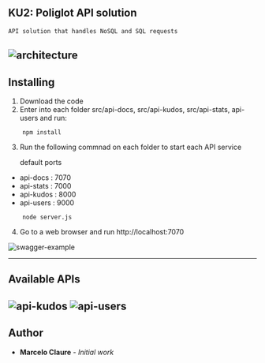 ## KU2: Poliglot API solution
```
API solution that handles NoSQL and SQL requests
```
![architecture](https://user-images.githubusercontent.com/24611413/65401204-8a7f2f00-dd94-11e9-9b2c-6d06f374940a.jpg)
---
## Installing

1. Download the code
2. Enter into each folder src/api-docs, src/api-kudos, src/api-stats, api-users and run:
```
    npm install
```
3. Run the following commnad on each folder to start each API service
 
   default ports
 *  api-docs  : 7070
 *  api-stats : 7000
 *  api-kudos : 8000
 *  api-users : 9000
```
    node server.js
```

4. Go to a web browser and run http://localhost:7070

![swagger-example](https://user-images.githubusercontent.com/24611413/64903770-d3e0c780-d68c-11e9-86be-f4ab473729a8.jpg)

---
## Available APIs

![api-kudos](https://user-images.githubusercontent.com/24611413/64903690-89128000-d68b-11e9-89fc-a7ebb70f1e8a.jpg)
![api-users](https://user-images.githubusercontent.com/24611413/64903695-a0516d80-d68b-11e9-809c-7b8a393bc5c9.jpg)
---
## Author

* **Marcelo Claure** - *Initial work*
